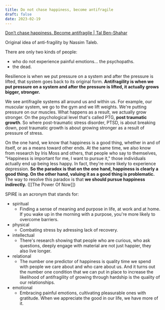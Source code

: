 ```yaml
---
title: Do not chase happiness, become antifragile
draft: false
date: 2023-02-19
---
```


[Don’t chase happiness. Become antifragile | Tal Ben-Shahar](https://www.youtube.com/watch?v=e-or_D-qNqM)

Original idea of anti-fragility by Nassim Taleb.

There are only two kinds of people:
- who do not experience painful emotions... the psychopaths.
- the dead.

Resilience is when we put pressure on a system and after the pressure is lifted, that system goes back to its original form.
**Antifragility is when we put pressure on a system and after the pressure is lifted, it actually grows bigger, stronger.**

We see antifragile systems all around us and within us. 
For example, our muscular system, we go to the gym and we lift weights. We're putting pressure on our muscles. What happens as a result, we actually grow stronger.
On the psychological level that's called PTG, **post traumatic growth**.
So where post-traumatic stress disorder, PTSD, is about breaking down, post traumatic growth is about growing stronger as a result of pressure of stress.

On the one hand, we know that happiness is a good thing, whether in and of itself, or as a means toward other ends.
At the same time, we also know from research by Iris Moss and others, that people who say to themselves, "Happiness is important for me, I want to pursue it," those individuals actually end up being less happy.
In fact, they're more likely to experience depression. **So the paradox is that on the one hand, happiness is clearly a good thing. On the other hand, valuing it as a good thing is problematic.**
The way to resolve this paradox is that **we should pursue happiness indirectly.** ([[The Power Of Now]])

SPIRE is an acronym that stands for: 
- spiritual
	-  Finding a sense of meaning and purpose in life, at work and at home. If you wake up in the morning with a purpose, you're more likely to overcome barriers.
- physical
	- Combating stress by adressing lack of recovery.
- intellectual
	- There's research showing that people who are curious, who ask questions, deeply engage with material are not just happier, they also live longer.
- relational
	- The number one predictor of happiness is quality time we spend with people we care about and who care about us. And it turns out the number one condition that we can put in place to increase the likelihood of antifragility of growing through hardship is the quality of our relationships.
- emotional
	- Embracing painful emotions, cultivating pleasurable ones with gratitude. When we appreciate the good in our life, we have more of it.

